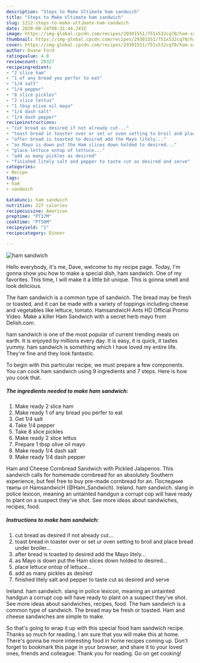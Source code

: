 ```yaml
---
description: "Steps to Make Ultimate ham sandwich"
title: "Steps to Make Ultimate ham sandwich"
slug: 1212-steps-to-make-ultimate-ham-sandwich
date: 2020-08-24T06:31:44.243Z
image: https://img-global.cpcdn.com/recipes/29301551/751x532cq70/ham-sandwich-recipe-main-photo.jpg
thumbnail: https://img-global.cpcdn.com/recipes/29301551/751x532cq70/ham-sandwich-recipe-main-photo.jpg
cover: https://img-global.cpcdn.com/recipes/29301551/751x532cq70/ham-sandwich-recipe-main-photo.jpg
author: Duane Ford
ratingvalue: 4.8
reviewcount: 20327
recipeingredient:
- "2 slice ham"
- "1 of any bread you perfer to eat"
- "1/4 salt"
- "1/4 pepper"
- "8 slice pickles"
- "2 slice lettus"
- "1 tbsp olive oil mayo"
- "1/4 dash salt"
- "1/4 dash pepper"
recipeinstructions:
- "cut bread as desired if not already cut..."
- "toast bread in toaster over or set ur oven setting to broil and place bread under broiler..."
- "after bread is toasted to desired add the Mayo litely..."
- "as Mayo is down put the Ham slices down holded to desired..."
- "place lettuce ontop of lettuce..."
- "add as many pickles as desired"
- "finished litely salt and pepper to taste cut as desired and serve"
categories:
- Recipe
tags:
- ham
- sandwich

katakunci: ham sandwich 
nutrition: 227 calories
recipecuisine: American
preptime: "PT17M"
cooktime: "PT50M"
recipeyield: "1"
recipecategory: Dinner

---
```



![ham sandwich](https://img-global.cpcdn.com/recipes/29301551/751x532cq70/ham-sandwich-recipe-main-photo.jpg)

Hello everybody, it's me, Dave, welcome to my recipe page. Today, I'm gonna show you how to make a special dish, ham sandwich. One of my favorites. This time, I will make it a little bit unique. This is gonna smell and look delicious.

The ham sandwich is a common type of sandwich. The bread may be fresh or toasted, and it can be made with a variety of toppings including cheese and vegetables like lettuce, tomato. HamsandwicH Ants HD Official Promo Video. Make a killer Ham Sandwich with a secret herb mayo from Delish.com.

ham sandwich is one of the most popular of current trending meals on earth. It is enjoyed by millions every day. It is easy, it is quick, it tastes yummy. ham sandwich is something which I have loved my entire life. They're fine and they look fantastic.


To begin with this particular recipe, we must prepare a few components. You can cook ham sandwich using 9 ingredients and 7 steps. Here is how you cook that.

<!--inarticleads1-->

##### The ingredients needed to make ham sandwich:

1. Make ready 2 slice ham
1. Make ready 1 of any bread you perfer to eat
1. Get 1/4 salt
1. Take 1/4 pepper
1. Take 8 slice pickles
1. Make ready 2 slice lettus
1. Prepare 1 tbsp olive oil mayo
1. Make ready 1/4 dash salt
1. Make ready 1/4 dash pepper


Ham and Cheese Cornbread Sandwich with Pickled Jalapenos. This sandwich calls for homemade cornbread for an absolutely Southern experience, but feel free to buy pre-made cornbread for an. Последние твиты от HamsandwicH (@Ham_Sandwich). Ireland. ham sandwich. slang in police lexicon, meaning an untainted handgun a corrupt cop will have ready to plant on a suspect they&#39;ve shot. See more ideas about sandwiches, recipes, food. 

<!--inarticleads2-->

##### Instructions to make ham sandwich:

1. cut bread as desired if not already cut...
1. toast bread in toaster over or set ur oven setting to broil and place bread under broiler...
1. after bread is toasted to desired add the Mayo litely...
1. as Mayo is down put the Ham slices down holded to desired...
1. place lettuce ontop of lettuce...
1. add as many pickles as desired
1. finished litely salt and pepper to taste cut as desired and serve


Ireland. ham sandwich. slang in police lexicon, meaning an untainted handgun a corrupt cop will have ready to plant on a suspect they&#39;ve shot. See more ideas about sandwiches, recipes, food. The ham sandwich is a common type of sandwich. The bread may be fresh or toasted. Ham and cheese sandwiches are simple to make. 

So that's going to wrap it up with this special food ham sandwich recipe. Thanks so much for reading. I am sure that you will make this at home. There's gonna be more interesting food in home recipes coming up. Don't forget to bookmark this page in your browser, and share it to your loved ones, friends and colleague. Thank you for reading. Go on get cooking!
